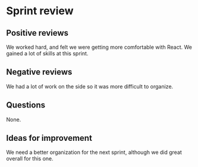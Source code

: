 # Sprint review

## Positive reviews
We worked hard, and felt we were getting more comfortable with React. We gained a lot of skills at this sprint.

## Negative reviews
We had a lot of work on the side so it was more difficult to organize.

## Questions
None.

## Ideas for improvement
We need a better organization for the next sprint, although we did great overall for this one.
